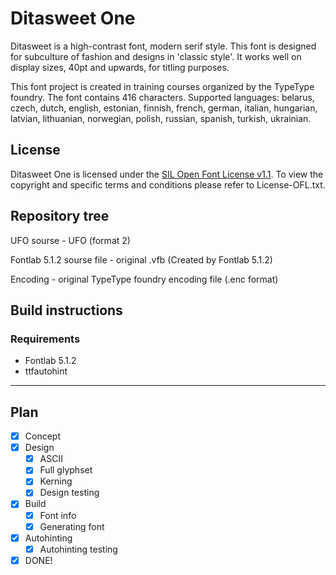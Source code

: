 # Ditasweet One

Ditasweet is a high-contrast font, modern serif style. This font is designed for subculture of fashion and designs in 'classic style'. It works well on display sizes, 40pt and upwards, for titling purposes.

This font project is created in training courses organized by the TypeType foundry. The font contains 416 characters. Supported languages: belarus, czech, dutch, english, estonian, finnish, french, german, italian, hungarian, latvian, lithuanian, norwegian, polish, russian, spanish, turkish, ukrainian.

## License

Ditasweet One is licensed under the [SIL Open Font License v1.1](http://scripts.sil.org/OFL).
To view the copyright and specific terms and conditions please refer to License-OFL.txt.

## Repository tree

UFO sourse - UFO (format 2)

Fontlab 5.1.2 sourse file - original .vfb (Created by Fontlab 5.1.2)

Encoding - original TypeType foundry encoding file (.enc format)

## Build instructions

### Requirements

- Fontlab 5.1.2
- ttfautohint

* * *

## Plan

- [x] Concept
- [x] Design
  - [x] ASCII
  - [x] Full glyphset
  - [x] Kerning
  - [x] Design testing
- [x] Build
  - [x] Font info
  - [x] Generating font
- [x] Autohinting
  - [x] Autohinting testing
- [x] DONE!
